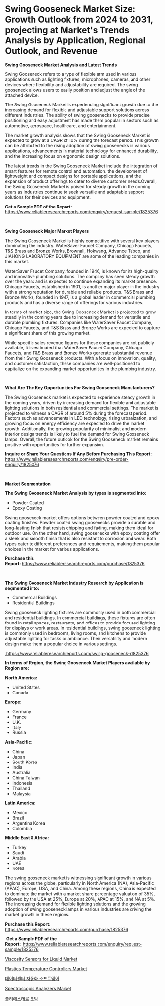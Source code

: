 <p><h1>Swing Gooseneck Market Size: Growth Outlook from 2024 to 2031, projecting at Market's Trends Analysis by Application, Regional Outlook, and Revenue</h1></p><p><strong>Swing Gooseneck Market Analysis and Latest Trends</strong></p>
<p><p>Swing Gooseneck refers to a type of flexible arm used in various applications such as lighting fixtures, microphones, cameras, and other devices where flexibility and adjustability are required. The swing gooseneck allows users to easily position and adjust the angle of the attached device.</p><p>The Swing Gooseneck Market is experiencing significant growth due to the increasing demand for flexible and adjustable support solutions across different industries. The ability of swing goosenecks to provide precise positioning and easy adjustment has made them popular in sectors such as automotive, aerospace, healthcare, and entertainment.</p><p>The market growth analysis shows that the Swing Gooseneck Market is expected to grow at a CAGR of 10% during the forecast period. This growth can be attributed to the rising adoption of swing goosenecks in various applications, advancements in material technology for enhanced durability, and the increasing focus on ergonomic design solutions.</p><p>The latest trends in the Swing Gooseneck Market include the integration of smart features for remote control and automation, the development of lightweight and compact designs for portable applications, and the expansion of product offerings to cater to diverse customer needs.Overall, the Swing Gooseneck Market is poised for steady growth in the coming years as industries continue to seek versatile and adaptable support solutions for their devices and equipment.</p></p>
<p><strong>Get a Sample PDF of the Report:&nbsp;</strong> <a href="https://www.reliableresearchreports.com/enquiry/request-sample/1825376">https://www.reliableresearchreports.com/enquiry/request-sample/1825376</a></p>
<p>&nbsp;</p>
<p><strong>Swing Gooseneck Major Market Players</strong></p>
<p><p>The Swing Gooseneck Market is highly competitive with several key players dominating the industry. WaterSaver Faucet Company, Chicago Faucets, T&S Brass and Bronze Works, Brownall, Hokwang, Advance Tabco, and JIAHONG LABORATORY EQUIPMENT are some of the leading companies in this market.</p><p>WaterSaver Faucet Company, founded in 1946, is known for its high-quality and innovative plumbing solutions. The company has seen steady growth over the years and is expected to continue expanding its market presence. Chicago Faucets, established in 1901, is another major player in the industry with a strong reputation for durable and reliable products. T&S Brass and Bronze Works, founded in 1947, is a global leader in commercial plumbing products and has a diverse range of offerings for various industries.</p><p>In terms of market size, the Swing Gooseneck Market is projected to grow steadily in the coming years due to increasing demand for versatile and durable plumbing fixtures. Companies like WaterSaver Faucet Company, Chicago Faucets, and T&S Brass and Bronze Works are expected to capture a significant share of this growing market.</p><p>While specific sales revenue figures for these companies are not publicly available, it is estimated that WaterSaver Faucet Company, Chicago Faucets, and T&S Brass and Bronze Works generate substantial revenue from their Swing Gooseneck products. With a focus on innovation, quality, and customer satisfaction, these companies are well-positioned to capitalize on the expanding market opportunities in the plumbing industry.</p></p>
<p>&nbsp;</p>
<p><strong>What Are The Key Opportunities For Swing Gooseneck Manufacturers?</strong></p>
<p><p>The Swing Gooseneck market is expected to experience steady growth in the coming years, driven by increasing demand for flexible and adjustable lighting solutions in both residential and commercial settings. The market is projected to witness a CAGR of around 5% during the forecast period. Factors such as advancements in LED technology, rising urbanization, and growing focus on energy efficiency are expected to drive the market growth. Additionally, the growing popularity of minimalist and modern interior design trends is likely to fuel the demand for Swing Gooseneck lamps. Overall, the future outlook for the Swing Gooseneck market remains positive with opportunities for further expansion.</p></p>
<p><strong>Inquire or Share Your Questions If Any Before Purchasing This Report:</strong> <a href="https://www.reliableresearchreports.com/enquiry/pre-order-enquiry/1825376">https://www.reliableresearchreports.com/enquiry/pre-order-enquiry/1825376</a></p>
<p>&nbsp;</p>
<p><strong>Market Segmentation</strong></p>
<p><strong>The Swing Gooseneck Market Analysis by types is segmented into:</strong></p>
<p><ul><li>Powder Coated</li><li>Epoxy Coating</li></ul></p>
<p><p>Swing gooseneck market offers options between powder coated and epoxy coating finishes. Powder coated swing goosenecks provide a durable and long-lasting finish that resists chipping and fading, making them ideal for outdoor use. On the other hand, swing goosenecks with epoxy coating offer a sleek and smooth finish that is also resistant to corrosion and wear. Both types cater to different preferences and requirements, making them popular choices in the market for various applications.</p></p>
<p><strong>Purchase this Report:&nbsp;</strong><a href="https://www.reliableresearchreports.com/purchase/1825376">https://www.reliableresearchreports.com/purchase/1825376</a></p>
<p>&nbsp;</p>
<p><strong>The Swing Gooseneck Market Industry Research by Application is segmented into:</strong></p>
<p><ul><li>Commercial Buildings</li><li>Residential Buildings</li></ul></p>
<p><p>Swing gooseneck lighting fixtures are commonly used in both commercial and residential buildings. In commercial buildings, these fixtures are often found in retail spaces, restaurants, and offices to provide focused lighting for displays or work areas. In residential buildings, swing gooseneck lighting is commonly used in bedrooms, living rooms, and kitchens to provide adjustable lighting for tasks or ambiance. Their versatility and modern design make them a popular choice in various settings.</p></p>
<p><a href="https://www.reliableresearchreports.com/swing-gooseneck-r1825376">&nbsp;https://www.reliableresearchreports.com/swing-gooseneck-r1825376</a></p>
<p><strong>In terms of Region, the Swing Gooseneck Market Players available by Region are:</strong></p>
<p>
    <p> <strong> North America: </strong>
        <ul>
            <li>United States</li>
            <li>Canada</li>
        </ul>
        </p> 
    <p> <strong> Europe: </strong>
        <ul>
            <li>Germany</li>
            <li>France</li>
            <li>U.K.</li>
            <li>Italy</li>
            <li>Russia</li>
        </ul>
        </p> 
    <p> <strong> Asia-Pacific: </strong>
        <ul>
            <li>China</li>
            <li>Japan</li>
            <li>South Korea</li>
            <li>India</li>
            <li>Australia</li>
            <li>China Taiwan</li>
            <li>Indonesia</li>
            <li>Thailand</li>
            <li>Malaysia</li>
        </ul>
        </p> 
    <p> <strong> Latin America: </strong>
        <ul>
            <li>Mexico</li>
            <li>Brazil</li>
            <li>Argentina Korea</li>
            <li>Colombia</li>
        </ul>
        </p> 
    <p> <strong> Middle East & Africa: </strong>
        <ul>
            <li>Turkey</li>
            <li>Saudi</li>
            <li>Arabia</li>
            <li>UAE</li>
            <li>Korea</li>
        </ul>
    </p>
    </p>
<p><p>The swing gooseneck market is witnessing significant growth in various regions across the globe, particularly in North America (NA), Asia-Pacific (APAC), Europe, USA, and China. Among these regions, China is expected to dominate the market with a market share percentage valuation of 35%, followed by the USA at 25%, Europe at 20%, APAC at 15%, and NA at 5%. The increasing demand for flexible lighting solutions and the growing adoption of swing gooseneck lamps in various industries are driving the market growth in these regions.</p></p>
<p><strong>Purchase this Report: </strong><a href="https://www.reliableresearchreports.com/purchase/1825376">https://www.reliableresearchreports.com/purchase/1825376</a></p>
<p>&nbsp;<strong>Get a Sample PDF of the Report:&nbsp;&nbsp;</strong><a href="https://www.reliableresearchreports.com/enquiry/request-sample/1825376">https://www.reliableresearchreports.com/enquiry/request-sample/1825376</a></p>
<p><strong></strong></p>
<p><p><a href="https://github.com/jaidynmorantestelletmjzya/Market-Research-Report-List-3/blob/main/viscosity-sensors-for-liquid-market.md">Viscosity Sensors for Liquid Market</a></p><p><a href="https://github.com/lorenzaSchmeler/Market-Research-Report-List-2/blob/main/plastics-temperature-controllers-market.md">Plastics Temperature Controllers Market</a></p><p><a href="https://github.com/jimahmed0511/Market-Research-Report-List-2/blob/main/504265570845.md">데이터센터 자동화 소프트웨어</a></p><p><a href="https://github.com/ruddyyedelwadw/Market-Research-Report-List-3/blob/main/spectroscopic-analyzers-market.md">Spectroscopic Analyzers Market</a></p><p><a href="https://github.com/ahmadrevanz10/Market-Research-Report-List-2/blob/main/878478270846.md">폴리에스테르 코팅</a></p></p>